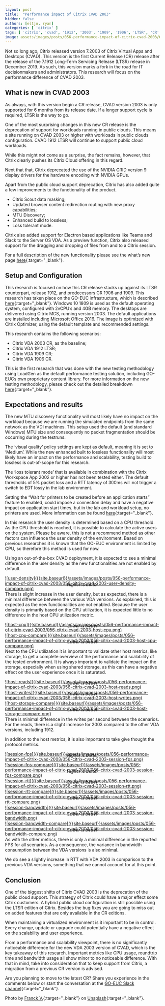 ```yaml
---
layout: post
title:  "Performance impact of Citrix CVAD 2003"
hidden: false
authors: [eltjo, ryan]
categories: [ 'citrix' ]
tags: [ 'citrix', 'cvad', '1912', '2003', '1909', '1906', 'LTSR', 'CR' ]
image: assets/images/posts/056-performance-impact-of-citrix-cvad-2003/056-citrix-cvad-2003-feature-image.png
---
```

Not so long ago, Citrix released version 7.2003 of Citrix Virtual Apps and Desktops (CVAD). This version is the first Current Release (CR) release after the release of the 7.1912 Long-Term Servicing Release (LTSR) release in December 2019. As such, this version marks a fork in the road for IT decisionmakers and administrators. This research will focus on the performance difference of CVAD 2003.

## What is new in CVAD 2003
As always, with this version begin a CR release, CVAD version 2003 is only supported for 6 months from its release date. If a longer support cycle is required, LTSR is the way to go.

One of the most surprising changes in this new CR release is the deprecation of support for workloads running in public clouds. This means a site running on CVAD 2003 or higher with workloads in public clouds configuration. CVAD 1912 LTSR will continue to support public cloud workloads.

While this might not come as a surprise, the fact remains, however, that Citrix clearly pushes its Citrix Cloud offering in this regard.

Next that that, Citrix deprecated the use of the NVIDIA GRID version 9 display drivers for the hardware encoding with NVIDIA GPUs.

Apart from the public cloud support deprecation, Citrix has also added quite a few improvements to the functionality of the product. 

  * Citrix Scout data masking;
  * Updated browser content redirection routing with new proxy capabilities;
  * MTU Discovery;
  * Enhanced build to lossless;
  * Loss tolerant mode.

Citrix also added support for Electron based applications like Teams and Slack to the Server OS VDA.
As a preview function, Citrix also released support for the dragging and dropping of files from and to a Citrix session. 

For a full description of the new functionality please see the what’s new page [here](https://docs.citrix.com/en-us/citrix-virtual-apps-desktops/whats-new.html){:target="_blank"}. 

## Setup and Configuration
This research is focused on how this CR release stacks up against its LTSR counterpart, release 1912, and predecessors CR 1906 and 1909.
This research has taken place on the GO-EUC infrastructure, which is described [here]({{site.baseurl}}/architecture-and-hardware-setup-overview-2018){:target="_blank"}. Windows 10 1809 is used as the default operating system, configured with 2vCPU’s and 4GB memory. The desktops are delivered using Citrix MCS, running version 2003. The default applications are installed including Microsoft Office 2016. The image is optimized with Citrix Optimizer, using the default template and recommended settings.

This research contains the following scenarios:

  * Citrix VDA 2003 CR, as the baseline;
  * Citrix VDA 1912 LTSR;
  * Citrix VDA 1909 CR;
  * Citrix VDA 1906 CR.

This is the first research that was done with the new testing methodology using LoadGen as the default performance testing solution, including GO-EUCs own proprietary content library. For more information on the new testing methodology, please check out the detailed breakdown [here]({{site.baseurl}}/insight-in-the-testing-methodology-2020){:target="_blank"}.

## Expectations and results
The new MTU discovery functionality will most likely have no impact on the workload because we are running the simulated endpoints from the same network as the VDI machines. This setup used the default (and standard Windows) MTU size and consequently no packet fragmentation should be occurring during the testruns.

The ‘visual quality’ policy settings are kept as default, meaning it is set to ‘Medium’. While the new enhanced built to lossless functionality will most likely have an impact on the performance and scalability, testing build to lossless is out-of-scope for this research.

The ‘loss tolerant mode’ that is available in combination with the Citrix Workspace App 2002 or higher has not been tested either. The default thresholds of 5% packet loss and a RTT latency of 300ms will not trigger a switch to EDT lossy in the lab environment.

Setting the “Wait for printers to be created before an application starts” feature to enabled, could impose a connection delay and have a negative impact on application start times, but in the lab and workload setup, no printers are used. More information can be found [here](https://docs.citrix.com/en-us/citrix-virtual-apps-desktops/policies/reference/ica-policy-settings/printing-policy-settings.html#wait-for-printers-to-be-created){:target="_blank"}. 

In this research the user density is determined based on a CPU threshold. As the CPU threshold is reached, it is possible to calculate the active users on the system. Please be aware, this is not a recommend method as other factors can influence the user density of the environment. Based on previous researches it is known that the GO-EUC environment is limited by CPU, so therefore this method is used for now.

Using an out-of-the-box CVAD deployment, it is expected to see a minimal difference in the user density as the new functionalities are not enabled by default.

<a href="{{site.baseurl}}/assets/images/posts/056-performance-impact-of-citrix-cvad-2003/056-citrix-cvad-2003-user-density-compare.png" data-lightbox="user-density">
 ![user-density]({{site.baseurl}}/assets/images/posts/056-performance-impact-of-citrix-cvad-2003/056-citrix-cvad-2003-user-density-compare.png)
</a>
<p align="center" style="margin-top: -30px;" >
  <i>Higher is better</i>
</p>

There is slight increase in the user density, but as expected, there is a minimal difference between the various VDA versions. As explained, this is expected as the new functionalities are not enabled. Because the user density is primarily based on the CPU utilization, it is expected little to no difference in the host CPU utilization metric.

<a href="{{site.baseurl}}/assets/images/posts/056-performance-impact-of-citrix-cvad-2003/056-citrix-cvad-2003-host-cpu.png" data-lightbox="host-cpu">
 ![host-cpu]({{site.baseurl}}/assets/images/posts/056-performance-impact-of-citrix-cvad-2003/056-citrix-cvad-2003-host-cpu.png)
</a>
<p align="center" style="margin-top: -30px;" >
  <i>Lower is better</i>
</p>

<a href="{{site.baseurl}}/assets/images/posts/056-performance-impact-of-citrix-cvad-2003/056-citrix-cvad-2003-host-cpu-compare.png" data-lightbox="host-cpu-compare">
 ![host-cpu-compare]({{site.baseurl}}/assets/images/posts/056-performance-impact-of-citrix-cvad-2003/056-citrix-cvad-2003-host-cpu-compare.png)
</a>
<p align="center" style="margin-top: -30px;" >
  <i>Lower is better</i>
</p>

Next to the CPU utilization it is important to validate other host metrics, like storage, to get a complete overview of the performance and scalability of the tested environment. It is always important to validate the impact on the storage, especially when using shared storage, as this can have a negative effect on the user experience once it is saturated.

<a href="{{site.baseurl}}/assets/images/posts/056-performance-impact-of-citrix-cvad-2003/056-citrix-cvad-2003-host-reads.png" data-lightbox="host-reads">
 ![host-reads]({{site.baseurl}}/assets/images/posts/056-performance-impact-of-citrix-cvad-2003/056-citrix-cvad-2003-host-reads.png)
</a>
<p align="center" style="margin-top: -30px;" >
  <i>Lower is better</i>
</p>

<a href="{{site.baseurl}}/assets/images/posts/056-performance-impact-of-citrix-cvad-2003/056-citrix-cvad-2003-host-writes.png" data-lightbox="host-cpu">
 ![host-writes]({{site.baseurl}}/assets/images/posts/056-performance-impact-of-citrix-cvad-2003/056-citrix-cvad-2003-host-writes.png)
</a>
<p align="center" style="margin-top: -30px;" >
  <i>Lower is better</i>
</p>

<a href="{{site.baseurl}}/assets/images/posts/056-performance-impact-of-citrix-cvad-2003/056-citrix-cvad-2003-host-storage-compare.png" data-lightbox="host-storage-compare">
 ![host-storage-compare]({{site.baseurl}}/assets/images/posts/056-performance-impact-of-citrix-cvad-2003/056-citrix-cvad-2003-host-storage-compare.png)
</a>
<p align="center" style="margin-top: -30px;" >
  <i>Lower is better</i>
</p>

There is minimal difference in the writes per second between the scenarios. For the reads, there is a slight increase for 2003 compared to the other VDA versions, including 1912.

In addition to the host metrics, it is also important to take give thought the protocol metrics.

<a href="{{site.baseurl}}/assets/images/posts/056-performance-impact-of-citrix-cvad-2003/056-citrix-cvad-2003-session-fps.png" data-lightbox="session-fps">
 ![session-fps]({{site.baseurl}}/assets/images/posts/056-performance-impact-of-citrix-cvad-2003/056-citrix-cvad-2003-session-fps.png)
</a>
<p align="center" style="margin-top: -30px;" >
  <i>Higher is better</i>
</p>

<a href="{{site.baseurl}}/assets/images/posts/056-performance-impact-of-citrix-cvad-2003/056-citrix-cvad-2003-session-fps-compare.png" data-lightbox="session-fps-compare">
 ![session-fps-compare]({{site.baseurl}}/assets/images/posts/056-performance-impact-of-citrix-cvad-2003/056-citrix-cvad-2003-session-fps-compare.png)
</a>
<p align="center" style="margin-top: -30px;" >
  <i>Higher is better</i>
</p>

<a href="{{site.baseurl}}/assets/images/posts/056-performance-impact-of-citrix-cvad-2003/056-citrix-cvad-2003-session-rtt.png" data-lightbox="session-rtt">
 ![session-rtt]({{site.baseurl}}/assets/images/posts/056-performance-impact-of-citrix-cvad-2003/056-citrix-cvad-2003-session-rtt.png)
</a>
<p align="center" style="margin-top: -30px;" >
  <i>Lower is better</i>
</p>

<a href="{{site.baseurl}}/assets/images/posts/056-performance-impact-of-citrix-cvad-2003/056-citrix-cvad-2003-session-rtt-compare.png" data-lightbox="session-rtt-compare">
 ![session-rtt-compare]({{site.baseurl}}/assets/images/posts/056-performance-impact-of-citrix-cvad-2003/056-citrix-cvad-2003-session-rtt-compare.png)
</a>
<p align="center" style="margin-top: -30px;" >
  <i>Lower is better</i>
</p>

<a href="{{site.baseurl}}/assets/images/posts/056-performance-impact-of-citrix-cvad-2003/056-citrix-cvad-2003-session-bandwidth.png" data-lightbox="session-bandwidth">
 ![session-bandwidth]({{site.baseurl}}/assets/images/posts/056-performance-impact-of-citrix-cvad-2003/056-citrix-cvad-2003-session-bandwidth.png)
</a>
<p align="center" style="margin-top: -30px;" >
  <i>Lower is better</i>
</p>

<a href="{{site.baseurl}}/assets/images/posts/056-performance-impact-of-citrix-cvad-2003/056-citrix-cvad-2003-session-bandwidth-compare.png" data-lightbox="session-bandwidth-compare">
 ![session-bandwidth-compare]({{site.baseurl}}/assets/images/posts/056-performance-impact-of-citrix-cvad-2003/056-citrix-cvad-2003-session-bandwidth-compare.png)
</a>
<p align="center" style="margin-top: -30px;" >
  <i>Lower is better</i>
</p>

As with the other metrics, there is only a minimal difference in the reported FPS for all scenarios. As a consequence, the variance in bandwidth consumption between the VDA versions is also minimal.

We do see a slightly increase in RTT with VDA 2003 in comparison to the previous VDA versions, something that we cannot account for at this point. 

## Conclusion
One of the biggest shifts of Citrix CVAD 2003 is the deprecation of the public cloud support. This strategy of Citrix could have a major effect some Citrix customers. A hybrid public cloud configuration is still possible using the LTSR edition of Citrix. Besides the bug fixes you are going to miss out on added features that are only available in the CR editions.

When maintaining a virtualized environment is it important to be in control. Every change, update or upgrade could potentially have a negative effect on the scalability and user experience.

From a performance and scalability viewpoint, there is no significantly noticeable difference for the new VDA 2003 version of CVAD, which is the key takeaway of this research. Important metrics like CPU usage, roundtrip time and bandwidth usage all show minor to no noticeable difference. With that in mind, take into consideration that to keep support from Citrix, a migration from a previous CR version is advised.

Are you planning to move to the latest CR? Share you experience in the comments below or start the conversation at the [GO-EUC Slack channel](https://go-euc.slack.com){:target="_blank"}.

Photo by [Franck V.](https://unsplash.com/@franckinjapan?utm_source=unsplash&utm_medium=referral&utm_content=creditCopyText){:target="_blank"} on [Unsplash](https://unsplash.com/s/photos/fork-in-the-road?utm_source=unsplash&utm_medium=referral&utm_content=creditCopyText){:target="_blank"}.